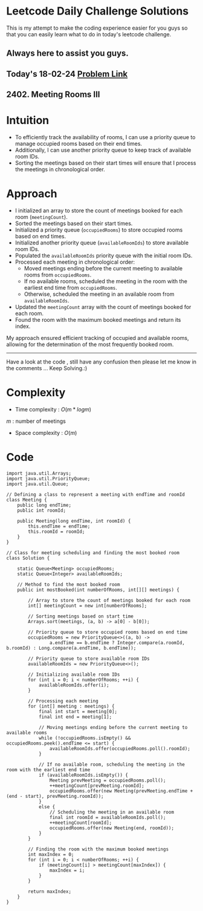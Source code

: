 # Leetcode Daily Challenge Solutions

This is my attempt to make the coding experience easier for you guys so that you can easily learn what to do in today's leetcode challenge.

## Always here to assist you guys.

## Today's 18-02-24 [Problem Link](https://leetcode.com/problems/meeting-rooms-iii/description/?envType=daily-question&envId=2024-02-18)
## 2402. Meeting Rooms III

# Intuition
<!-- Describe your first thoughts on how to solve this problem. -->

- To efficiently track the availability of rooms, I can use a priority queue to manage occupied rooms based on their end times.
- Additionally, I can use another priority queue to keep track of available room IDs.
- Sorting the meetings based on their start times will ensure that I process the meetings in chronological order.

# Approach
<!-- Describe your approach to solving the problem. -->

- I initialized an array to store the count of meetings booked for each room (`meetingCount`).
- Sorted the meetings based on their start times.
- Initialized a priority queue (`occupiedRooms`) to store occupied rooms based on end times.
- Initialized another priority queue (`availableRoomIds`) to store available room IDs.
- Populated the `availableRoomIds` priority queue with the initial room IDs.
- Processed each meeting in chronological order:
   - Moved meetings ending before the current meeting to available rooms from `occupiedRooms`.
   - If no available rooms, scheduled the meeting in the room with the earliest end time from `occupiedRooms`.
   - Otherwise, scheduled the meeting in an available room from `availableRoomIds`.
- Updated the `meetingCount` array with the count of meetings booked for each room.
- Found the room with the maximum booked meetings and return its index.

My approach ensured efficient tracking of occupied and available rooms, allowing for the determination of the most frequently booked room.

---
Have a look at the code , still have any confusion then please let me know in the comments ... Keep Solving.:)

# Complexity
- Time complexity : $O(m*logm)$
<!-- Add your time complexity here, e.g. $$O(n)$$ -->
$m$ :  number of meetings
- Space complexity : $O(m)$
<!-- Add your space complexity here, e.g. $$O(n)$$ -->

# Code
```
import java.util.Arrays;
import java.util.PriorityQueue;
import java.util.Queue;

// Defining a class to represent a meeting with endTime and roomId
class Meeting {
    public long endTime;
    public int roomId;

    public Meeting(long endTime, int roomId) {
        this.endTime = endTime;
        this.roomId = roomId;
    }
}

// Class for meeting scheduling and finding the most booked room
class Solution {

    static Queue<Meeting> occupiedRooms;
    static Queue<Integer> availableRoomIds;
    
    // Method to find the most booked room
    public int mostBooked(int numberOfRooms, int[][] meetings) {
    
        // Array to store the count of meetings booked for each room
        int[] meetingCount = new int[numberOfRooms];

        // Sorting meetings based on start time
        Arrays.sort(meetings, (a, b) -> a[0] - b[0]);

        // Priority queue to store occupied rooms based on end time
        occupiedRooms = new PriorityQueue<>((a, b) ->
                a.endTime == b.endTime ? Integer.compare(a.roomId, b.roomId) : Long.compare(a.endTime, b.endTime));

        // Priority queue to store available room IDs
        availableRoomIds = new PriorityQueue<>();

        // Initializing available room IDs
        for (int i = 0; i < numberOfRooms; ++i) {
            availableRoomIds.offer(i);
        }

        // Processing each meeting
        for (int[] meeting : meetings) {
            final int start = meeting[0];
            final int end = meeting[1];

            // Moving meetings ending before the current meeting to available rooms
            while (!occupiedRooms.isEmpty() && occupiedRooms.peek().endTime <= start) {
                availableRoomIds.offer(occupiedRooms.poll().roomId);
            }

            // If no available room, scheduling the meeting in the room with the earliest end time
            if (availableRoomIds.isEmpty()) {
                Meeting prevMeeting = occupiedRooms.poll();
                ++meetingCount[prevMeeting.roomId];
                occupiedRooms.offer(new Meeting(prevMeeting.endTime + (end - start), prevMeeting.roomId));
            } 
            else {
                // Scheduling the meeting in an available room
                final int roomId = availableRoomIds.poll();
                ++meetingCount[roomId];
                occupiedRooms.offer(new Meeting(end, roomId));
            }
        }

        // Finding the room with the maximum booked meetings
        int maxIndex = 0;
        for (int i = 0; i < numberOfRooms; ++i) {
            if (meetingCount[i] > meetingCount[maxIndex]) {
                maxIndex = i;
            }
        }

        return maxIndex;
    }
}

```